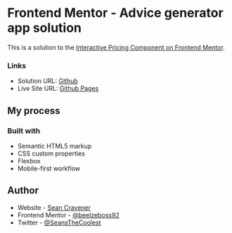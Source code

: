 # Frontend Mentor - Advice generator app solution

This is a solution to the [Interactive Pricing Component on Frontend Mentor](https://www.frontendmentor.io/challenges/interactive-pricing-component-t0m8PIyY8).

### Links

- Solution URL: [Github](https://github.com/SeanCravener/Frontend-Mentor-Interactive-pricing-component)
- Live Site URL: [Github Pages](https://seancravener.github.io/Frontend-Mentor-Interactive-pricing-component)

## My process

### Built with

- Semantic HTML5 markup
- CSS custom properties
- Flexbox
- Mobile-first workflow

## Author

- Website - [Sean Cravener](https://seancravener.com/)
- Frontend Mentor - [@beelzeboss92](https://www.frontendmentor.io/profile/beelzeboss92)
- Twitter - [@SeansTheCoolest](https://twitter.com/SeansTheCoolest)
